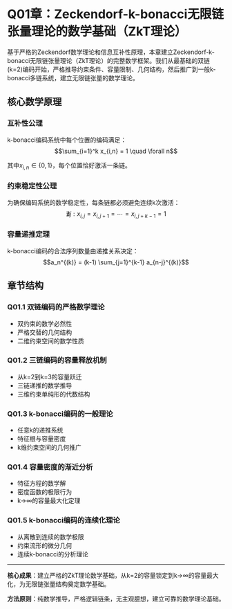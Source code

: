 # Q01章：Zeckendorf-k-bonacci无限链张量理论的数学基础（ZkT理论）

基于严格的Zeckendorf数学理论和信息互补性原理，本章建立Zeckendorf-k-bonacci无限链张量理论（ZkT理论）的完整数学框架。我们从最基础的双链(k=2)编码开始，严格推导约束条件、容量限制、几何结构，然后推广到一般k-bonacci多链系统，建立无限链张量的数学理论。

## 核心数学原理

### 互补性公理
k-bonacci编码系统中每个位置的编码满足：
$$\sum_{i=1}^k x_{i,n} = 1 \quad \forall n$$

其中$x_{i,n} \in \{0,1\}$，每个位置恰好激活一条链。

### 约束稳定性公理
为确保编码系统的数学稳定性，每条链都必须避免连续k次激活：
$$\nexists j: x_{i,j} = x_{i,j+1} = \cdots = x_{i,j+k-1} = 1$$

### 容量递推定理
k-bonacci编码的合法序列数量由递推关系决定：
$$a_n^{(k)} = (k-1) \sum_{j=1}^{k-1} a_{n-j}^{(k)}$$

## 章节结构

### Q01.1 双链编码的严格数学理论
- 双约束的数学必然性
- 严格交替的几何结构
- 二维约束空间的数学性质

### Q01.2 三链编码的容量释放机制
- 从k=2到k=3的容量跃迁
- 三链递推的数学推导
- 三维约束单纯形的代数结构

### Q01.3 k-bonacci编码的一般理论
- 任意k的递推系统
- 特征根与容量密度
- k维约束空间的几何推广

### Q01.4 容量密度的渐近分析
- 特征方程的数学解
- 密度函数的极限行为
- k→∞的容量最大化定理

### Q01.5 k-bonacci编码的连续化理论
- 从离散到连续的数学极限
- 约束流形的微分几何
- 连续k-bonacci的分析理论

---

**核心成果**：建立严格的ZkT理论数学基础，从k=2的容量锁定到k→∞的容量最大化，为无限链张量结构奠定数学基础。

**方法原则**：纯数学推导，严格逻辑链条，无主观臆想，建立可靠的数学理论基础。